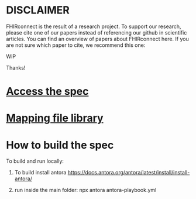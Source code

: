 # DISCLAIMER
FHIRconnect is the result of a research project. To support our research,
please cite one of our papers instead of referencing our github in scientific 
articles. You can find an overview of papers about FHIRconnect here. If you 
are not sure which paper to cite, we recommend this one:

WIP

Thanks!
# [Access the spec](https://sevkohler.github.io/FHIRconnect-spec/)

# [Mapping file library](https://github.com/SevKohler/FHIRconnect-mapping-lib)

# How to build the spec

To build and run locally:
1. To build install antora
https://docs.antora.org/antora/latest/install/install-antora/

2. run inside the main folder:
npx antora antora-playbook.yml
